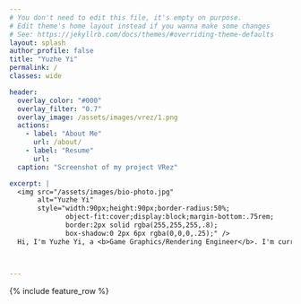 ```yaml
---
# You don't need to edit this file, it's empty on purpose.
# Edit theme's home layout instead if you wanna make some changes
# See: https://jekyllrb.com/docs/themes/#overriding-theme-defaults
layout: splash
author_profile: false
title: "Yuzhe Yi"
permalink: / 
classes: wide

header:
  overlay_color: "#000"
  overlay_filter: "0.7"
  overlay_image: /assets/images/vrez/1.png
  actions:
    - label: "About Me"
      url: /about/
    - label: "Resume"
      url:
  caption: "Screenshot of my project VRez"

excerpt: |
  <img src="/assets/images/bio-photo.jpg"
       alt="Yuzhe Yi"
       style="width:90px;height:90px;border-radius:50%;
              object-fit:cover;display:block;margin-bottom:.75rem;
              border:2px solid rgba(255,255,255,.8);
              box-shadow:0 2px 6px rgba(0,0,0,.25);" />
  Hi, I'm Yuzhe Yi, a <b>Game Graphics/Rendering Engineer</b>. I'm currently pursuing my Master's degree in Computing Science at University of Alberta.



---
```


{% include feature_row %}
